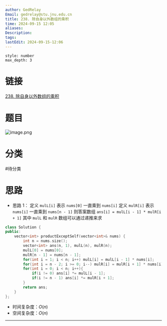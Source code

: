 ```yaml
---
author: GedRelay
Email: gedrelay@stu.jnu.edu.cn
title: 238. 除自身以外数组的乘积
time: 2024-09-15 12:05
aliases: 
Description: 
tags: 
lastEdit: 2024-09-15-12:06
---
```


```toc
style: number
max_depth: 3
```

# 链接
[238. 除自身以外数组的乘积](https://leetcode.cn/problems/product-of-array-except-self/) 

# 题目
![image.png](https://ged-pic-bed.oss-cn-guangzhou.aliyuncs.com/img/202409151205678.png)


# 分类
#待分类

# 思路
- 思路 1：
定义 `mulL[i]` 表示 `nums[0]` 一直乘到 `nums[i]` 
定义 `mulR[i]` 表示 `nums[i]` 一直乘到 `nums[n - 1]` 
则答案数组 `ans[i] = mulL[i - 1] * mulR[i + 1]` 
其中 `mulL` 和 `mulR` 数组可以通过递推来求 


```cpp
class Solution {
public:
    vector<int> productExceptSelf(vector<int>& nums) {
        int n = nums.size();
        vector<int> ans(n, 1), mulL(n), mulR(n);
        mulL[0] = nums[0];
        mulR[n - 1] = nums[n - 1];
        for(int i = 1; i < n; i++) mulL[i] = mulL[i - 1] * nums[i];
        for(int i = n - 2; i >= 0; i--) mulR[i] = mulR[i + 1] * nums[i];
        for(int i = 0; i < n; i++){
            if(i != 0) ans[i] *= mulL[i - 1];
            if(i != n - 1) ans[i] *= mulR[i + 1];
        }
        return ans;
    }
};
```


- 时间复杂度：${O\left( n \right)  }$ 
- 空间复杂度：${O\left( n \right)  }$ 


---

